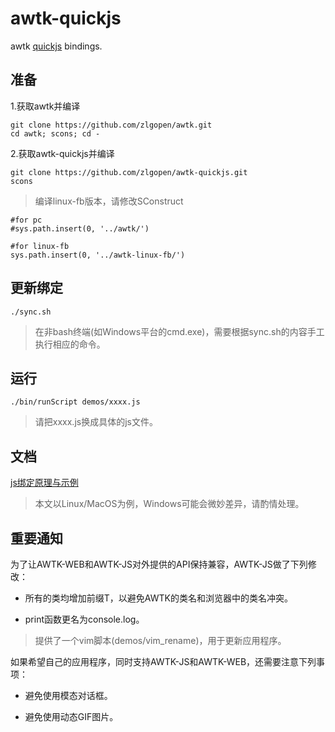 # awtk-quickjs

awtk [quickjs](https://github.com/quickjs-zh/QuickJS) bindings.

## 准备

1.获取awtk并编译

```
git clone https://github.com/zlgopen/awtk.git
cd awtk; scons; cd -
```

2.获取awtk-quickjs并编译

```
git clone https://github.com/zlgopen/awtk-quickjs.git
scons
```

> 编译linux-fb版本，请修改SConstruct

```
#for pc
#sys.path.insert(0, '../awtk/')

#for linux-fb
sys.path.insert(0, '../awtk-linux-fb/')
```

## 更新绑定

```
./sync.sh
```

> 在非bash终端(如Windows平台的cmd.exe)，需要根据sync.sh的内容手工执行相应的命令。

## 运行

```
./bin/runScript demos/xxxx.js
```

> 请把xxxx.js换成具体的js文件。

## 文档

[js绑定原理与示例](docs/binding_js.md)

> 本文以Linux/MacOS为例，Windows可能会微妙差异，请酌情处理。

## 重要通知

为了让AWTK-WEB和AWTK-JS对外提供的API保持兼容，AWTK-JS做了下列修改：

* 所有的类均增加前缀T，以避免AWTK的类名和浏览器中的类名冲突。

* print函数更名为console.log。

> 提供了一个vim脚本(demos/vim_rename)，用于更新应用程序。

如果希望自己的应用程序，同时支持AWTK-JS和AWTK-WEB，还需要注意下列事项：

* 避免使用模态对话框。

* 避免使用动态GIF图片。


